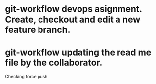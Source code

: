 # git-workflow devops asignment. Create, checkout and edit a new feature branch.
# git-workflow updating the read me file by the collaborator.
Checking force push
